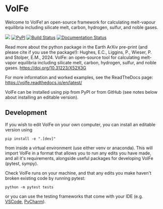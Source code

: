 # VolFe

Welcome to VolFe! an open-source framework for calculating melt-vapour equilibria including silicate melt, carbon, hydrogen, sulfur, and noble gases.

[![](https://img.shields.io/badge/python-3.9+-blue.svg)](https://www.python.org/downloads/)
[![PyPI](https://badgen.net/pypi/v/VolFe)](https://pypi.org/project/VolFe/)
[![Build Status](https://github.com/eryhughes/VolFe/actions/workflows/main.yml/badge.svg?branch=main)](https://github.com/eryhughes/VolFe/actions/workflows/main.yml)
[![Documentation Status](https://readthedocs.org/projects/VolFe/badge/?version=latest)](https://VolFe.readthedocs.io/en/latest/?badge=latest)

Read more about the python package in the Earth ArXiv pre-print (and please cite if you use the package!):
Hughes, E.C., Liggins, P., Wieser, P. and Stolper, E.M., 2024. VolFe: an open-source tool for calculating melt-vapor equilibria including silicate melt, carbon, hydrogen, sulfur, and noble gases. https://doi.org/10.31223/X52X3G

For more information and worked examples, see the ReadTheDocs page:
https://volfe.readthedocs.io/en/latest/

VolFe can be installed using pip from PyPI or from GitHub (see notes below about installing an editable version).

## Development

If you wish to edit VolFe on your own computer, you can install an editable version using

```
pip install -e ".[dev]"
```
from inside a virtual environment (use either venv or anaconda). This will import VolFe
in a format that allows you to run any edits you have made, and all it's requirements,
alongside useful packages for developing VolFe (pytest, sympy).

Check VolFe runs on your machine, and that any edits you make haven't broken existing code by running pytest:
```
python -m pytest tests
```
or you can use the testing frameworks that come with your IDE (e.g. [VSCode](https://code.visualstudio.com/docs/python/testing), [PyCharm](https://www.jetbrains.com/help/pycharm/testing-your-first-python-application.html)).